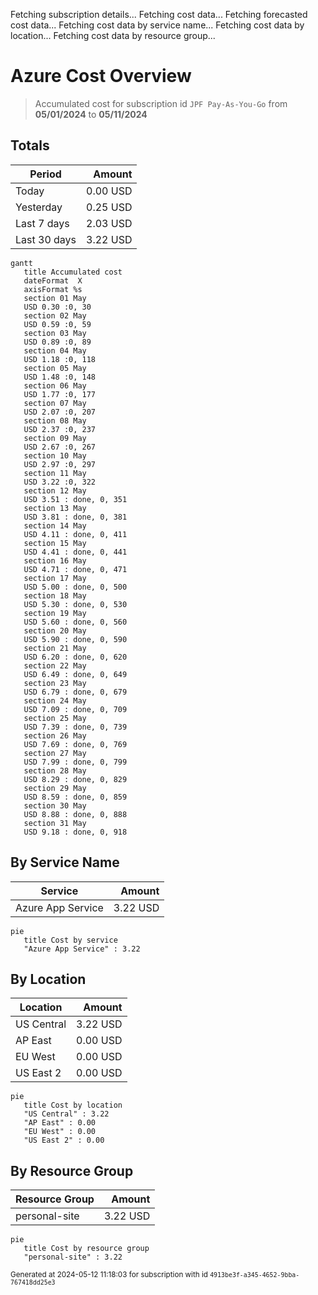Fetching subscription details...
Fetching cost data...
Fetching forecasted cost data...
Fetching cost data by service name...
Fetching cost data by location...
Fetching cost data by resource group...
# Azure Cost Overview

> Accumulated cost for subscription id `JPF Pay-As-You-Go` from **05/01/2024** to **05/11/2024**

## Totals

|Period|Amount|
|---|---:|
|Today|0.00 USD|
|Yesterday|0.25 USD|
|Last 7 days|2.03 USD|
|Last 30 days|3.22 USD|

```mermaid
gantt
   title Accumulated cost
   dateFormat  X
   axisFormat %s
   section 01 May
   USD 0.30 :0, 30
   section 02 May
   USD 0.59 :0, 59
   section 03 May
   USD 0.89 :0, 89
   section 04 May
   USD 1.18 :0, 118
   section 05 May
   USD 1.48 :0, 148
   section 06 May
   USD 1.77 :0, 177
   section 07 May
   USD 2.07 :0, 207
   section 08 May
   USD 2.37 :0, 237
   section 09 May
   USD 2.67 :0, 267
   section 10 May
   USD 2.97 :0, 297
   section 11 May
   USD 3.22 :0, 322
   section 12 May
   USD 3.51 : done, 0, 351
   section 13 May
   USD 3.81 : done, 0, 381
   section 14 May
   USD 4.11 : done, 0, 411
   section 15 May
   USD 4.41 : done, 0, 441
   section 16 May
   USD 4.71 : done, 0, 471
   section 17 May
   USD 5.00 : done, 0, 500
   section 18 May
   USD 5.30 : done, 0, 530
   section 19 May
   USD 5.60 : done, 0, 560
   section 20 May
   USD 5.90 : done, 0, 590
   section 21 May
   USD 6.20 : done, 0, 620
   section 22 May
   USD 6.49 : done, 0, 649
   section 23 May
   USD 6.79 : done, 0, 679
   section 24 May
   USD 7.09 : done, 0, 709
   section 25 May
   USD 7.39 : done, 0, 739
   section 26 May
   USD 7.69 : done, 0, 769
   section 27 May
   USD 7.99 : done, 0, 799
   section 28 May
   USD 8.29 : done, 0, 829
   section 29 May
   USD 8.59 : done, 0, 859
   section 30 May
   USD 8.88 : done, 0, 888
   section 31 May
   USD 9.18 : done, 0, 918
```

## By Service Name

|Service|Amount|
|---|---:|
|Azure App Service|3.22 USD|

```mermaid
pie
   title Cost by service
   "Azure App Service" : 3.22
```

## By Location

|Location|Amount|
|---|---:|
|US Central|3.22 USD|
|AP East|0.00 USD|
|EU West|0.00 USD|
|US East 2|0.00 USD|

```mermaid
pie
   title Cost by location
   "US Central" : 3.22
   "AP East" : 0.00
   "EU West" : 0.00
   "US East 2" : 0.00
```

## By Resource Group

|Resource Group|Amount|
|---|---:|
|personal-site|3.22 USD|

```mermaid
pie
   title Cost by resource group
   "personal-site" : 3.22
```

<sup>Generated at 2024-05-12 11:18:03 for subscription with id `4913be3f-a345-4652-9bba-767418dd25e3`</sup>
